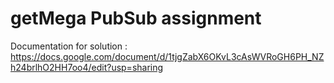 # getMega PubSub assignment

Documentation for solution : https://docs.google.com/document/d/1tjgZabX6OKvL3cAsWVRoGH6PH_NZh24brlhO2HH7oo4/edit?usp=sharing

